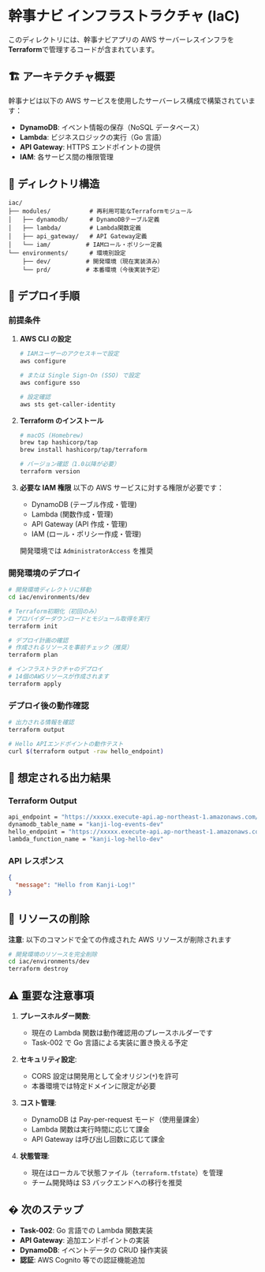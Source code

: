 # 幹事ナビ インフラストラクチャ (IaC)

このディレクトリには、幹事ナビアプリの AWS サーバーレスインフラを**Terraform**で管理するコードが含まれています。

## 🏗️ アーキテクチャ概要

幹事ナビは以下の AWS サービスを使用したサーバーレス構成で構築されています：

- **DynamoDB**: イベント情報の保存（NoSQL データベース）
- **Lambda**: ビジネスロジックの実行（Go 言語）
- **API Gateway**: HTTPS エンドポイントの提供
- **IAM**: 各サービス間の権限管理

## 📁 ディレクトリ構造

```
iac/
├── modules/           # 再利用可能なTerraformモジュール
│   ├── dynamodb/      # DynamoDBテーブル定義
│   ├── lambda/        # Lambda関数定義
│   ├── api_gateway/   # API Gateway定義
│   └── iam/          # IAMロール・ポリシー定義
└── environments/      # 環境別設定
    ├── dev/          # 開発環境（現在実装済み）
    └── prd/          # 本番環境（今後実装予定）
```

## 🚀 デプロイ手順

### 前提条件

1. **AWS CLI の設定**

   ```bash
   # IAMユーザーのアクセスキーで設定
   aws configure

   # または Single Sign-On (SSO) で設定
   aws configure sso

   # 設定確認
   aws sts get-caller-identity
   ```

2. **Terraform のインストール**

   ```bash
   # macOS (Homebrew)
   brew tap hashicorp/tap
   brew install hashicorp/tap/terraform

   # バージョン確認（1.0以降が必要）
   terraform version
   ```

3. **必要な IAM 権限**
   以下の AWS サービスに対する権限が必要です：

   - DynamoDB (テーブル作成・管理)
   - Lambda (関数作成・管理)
   - API Gateway (API 作成・管理)
   - IAM (ロール・ポリシー作成・管理)

   開発環境では `AdministratorAccess` を推奨

### 開発環境のデプロイ

```bash
# 開発環境ディレクトリに移動
cd iac/environments/dev

# Terraform初期化（初回のみ）
# プロバイダーダウンロードとモジュール取得を実行
terraform init

# デプロイ計画の確認
# 作成されるリソースを事前チェック（推奨）
terraform plan

# インフラストラクチャのデプロイ
# 14個のAWSリソースが作成されます
terraform apply
```

### デプロイ後の動作確認

```bash
# 出力される情報を確認
terraform output

# Hello APIエンドポイントの動作テスト
curl $(terraform output -raw hello_endpoint)
```

## 📝 想定される出力結果

### Terraform Output

```bash
api_endpoint = "https://xxxxx.execute-api.ap-northeast-1.amazonaws.com/dev"
dynamodb_table_name = "kanji-log-events-dev"
hello_endpoint = "https://xxxxx.execute-api.ap-northeast-1.amazonaws.com/dev/hello"
lambda_function_name = "kanji-log-hello-dev"
```

### API レスポンス

```json
{
  "message": "Hello from Kanji-Log!"
}
```

## 🧹 リソースの削除

**注意**: 以下のコマンドで全ての作成された AWS リソースが削除されます

```bash
# 開発環境のリソースを完全削除
cd iac/environments/dev
terraform destroy
```

## ⚠️ 重要な注意事項

1. **プレースホルダー関数**:

   - 現在の Lambda 関数は動作確認用のプレースホルダーです
   - Task-002 で Go 言語による実装に置き換える予定

2. **セキュリティ設定**:

   - CORS 設定は開発用として全オリジン(`*`)を許可
   - 本番環境では特定ドメインに限定が必要

3. **コスト管理**:

   - DynamoDB は Pay-per-request モード（使用量課金）
   - Lambda 関数は実行時間に応じて課金
   - API Gateway は呼び出し回数に応じて課金

4. **状態管理**:
   - 現在はローカルで状態ファイル（`terraform.tfstate`）を管理
   - チーム開発時は S3 バックエンドへの移行を推奨

## � 次のステップ

- **Task-002**: Go 言語での Lambda 関数実装
- **API Gateway**: 追加エンドポイントの実装
- **DynamoDB**: イベントデータの CRUD 操作実装
- **認証**: AWS Cognito 等での認証機能追加
